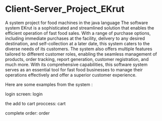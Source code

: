 # Client-Server_Project_EKrut
A system project for food machines in the java language
The software system EKrut is a sophisticated and streamlined solution that enables the efficient operation of fast food sales. With a range of purchase options, including immediate purchases at the facility, delivery to any desired destination, and self-collection at a later date, this system caters to the diverse needs of its customers. The system also offers multiple features tailored to different customer roles, enabling the seamless management of products, order tracking, report generation, customer registration, and much more. With its comprehensive capabilities, this software system serves as an essential tool for fast food businesses to manage their operations effectively and offer a superior customer experience.

Here are some examples from the system :

login screen: login

the add to cart proccess: cart

complete order: order
